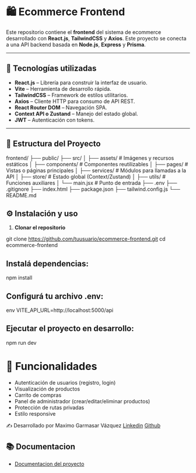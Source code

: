 # 🛍️ Ecommerce Frontend

Este repositorio contiene el **frontend** del sistema de ecommerce desarrollado con **React.js**, **TailwindCSS** y **Axios**. Este proyecto se conecta a una API backend basada en **Node.js**, **Express** y **Prisma**.

---

## 🚀 Tecnologías utilizadas

- **React.js** – Librería para construir la interfaz de usuario.
- **Vite** – Herramienta de desarrollo rápida.
- **TailwindCSS** – Framework de estilos utilitarios.
- **Axios** – Cliente HTTP para consumo de API REST.
- **React Router DOM** – Navegación SPA.
- **Context API o Zustand** – Manejo del estado global.
- **JWT** – Autenticación con tokens.

---

## 📁 Estructura del Proyecto

frontend/
├── public/
├── src/
│ ├── assets/ # Imágenes y recursos estáticos
│ ├── components/ # Componentes reutilizables
│ ├── pages/ # Vistas o páginas principales
│ ├── services/ # Módulos para llamadas a la API
│ ├── store/ # Estado global (Context/Zustand)
│ ├── utils/ # Funciones auxiliares
│ └── main.jsx # Punto de entrada
├── .env
├── .gitignore
├── index.html
├── package.json
├── tailwind.config.js
└── README.md


## ⚙️ Instalación y uso

1. **Clonar el repositorio**

git clone https://github.com/tuusuario/ecommerce-frontend.git
cd ecommerce-frontend

## Instalá dependencias:
npm install

## Configurá tu archivo .env:
env
VITE_API_URL=http://localhost:5000/api

## Ejecutar el proyecto en desarrollo:
npm run dev


# 🧠 Funcionalidades

- Autenticación de usuarios (registro, login)
- Visualización de productos
- Carrito de compras
- Panel de administrador (crear/editar/eliminar productos)
- Protección de rutas privadas
- Estilo responsive

✍️ Desarrollado por
Maximo Garmasar Vázquez 
 [Linkedin](https://www.linkedin.com/in/maximogarmasarvazquez) [Github](https://github.com/maximogarmasarvazquez)

## 📚 Documentacion
- [Documentacion del proyecto](https://docs.google.com/document/d/1v_b9NjidGaJwqzRaKyLRcYdcMo9waeXTa1sUHmAzWgk/edit?usp=sharing)